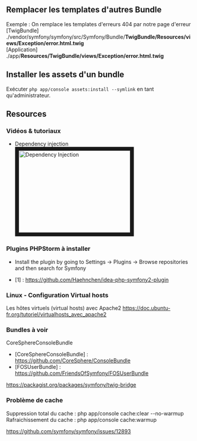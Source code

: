 
##  Remplacer les templates d'autres Bundle

Exemple : On remplace les templates d'erreurs 404 par notre page d'erreur<br>
[TwigBundle]    ./vendor/symfony/symfony/src/Symfony/Bundle/<b>TwigBundle/Resources/views/Exception/error.html.twig</b><br>
[Application]   ./app/<b>Resources/TwigBundle/views/Exception/error.html.twig</b><br>

## Installer les assets d'un bundle

Exécuter `php app/console assets:install --symlink` en tant qu'administrateur.

## Resources

### Vidéos & tutoriaux

* Dependency injection<br>
<a href="http://www.youtube.com/watch?feature=player_embedded&v=DcNtg4_i-2w" target="_blank"><img src="http://img.youtube.com/vi/DcNtg4_i-2w/0.jpg" alt="Dependency Injection" width="300" height="220" border="10" /></a>

### Plugins PHPStorm à installer

* Install the plugin by going to Settings -> Plugins -> Browse repositories and then search for Symfony
- [1] : https://github.com/Haehnchen/idea-php-symfony2-plugin

### Linux - Configuration Virtual hosts

Les hôtes virtuels (virtual hosts) avec Apache2     https://doc.ubuntu-fr.org/tutoriel/virtualhosts_avec_apache2

### Bundles à voir

CoreSphereConsoleBundle

- [CoreSphereConsoleBundle] : https://github.com/CoreSphere/ConsoleBundle
- [FOSUserBundle]           : https://github.com/FriendsOfSymfony/FOSUserBundle

https://packagist.org/packages/symfony/twig-bridge


### Problème de cache

Suppression total du cache : php app/console cache:clear --no-warmup
Rafraichissement du cache  : php app/console cache:warmup

https://github.com/symfony/symfony/issues/12893

